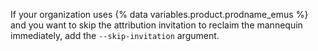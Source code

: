 If your organization uses {% data variables.product.prodname_emus %} and you want to skip the attribution invitation to reclaim the mannequin immediately, add the `--skip-invitation` argument.